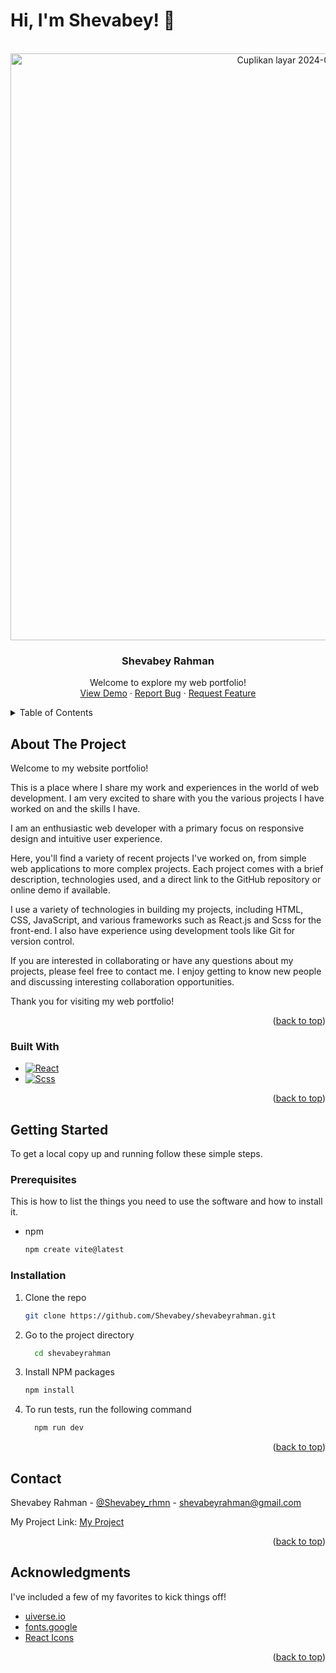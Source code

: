 <!-- Improved compatibility of back to top link: See: https://github.com/othneildrew/Best-README-Template/pull/73 -->
<a name="readme-top"></a>
<!--
*** Thanks for checking out the Best-README-Template. If you have a suggestion
*** that would make this better, please fork the repo and create a pull request
*** or simply open an issue with the tag "enhancement".
*** Don't forget to give the project a star!
*** Thanks again! Now go create something AMAZING! :D
-->



<!-- PROJECT SHIELDS -->
<!--
*** I'm using markdown "reference style" links for readability.
*** Reference links are enclosed in brackets [ ] instead of parentheses ( ).
*** See the bottom of this document for the declaration of the reference variables
*** for contributors-url, forks-url, etc. This is an optional, concise syntax you may use.
*** https://www.markdownguide.org/basic-syntax/#reference-style-links
-->


# Hi, I'm Shevabey! 👋

<!-- PROJECT LOGO -->
<br />
<div align="center">
  <a href="https://shevabeyrahman.vercel.app/">

  <img width="939" alt="Cuplikan layar 2024-02-10 133452" src="https://github.com/Shevabey/shevabeyrahman/assets/120761224/13c8f61c-fbb4-4646-85cd-73c475e25358">

    
  </a>


  <h3 align="center">Shevabey Rahman</h3>

  <p align="center">
    Welcome to explore my web portfolio!
<!--     <br />
    <a href="https://github.com/othneildrew/Best-README-Template"><strong>Explore the docs »</strong></a>
    <br /> -->
    <br />
    <a href="https://shevabeyrahman.vercel.app/">View Demo</a>
    ·
    <a href="https://github.com/Shevabey/shevabeyrahman/issues">Report Bug</a>
    ·
    <a href="https://github.com/Shevabey/shevabeyrahman/issues">Request Feature</a>
  </p>
</div>



<!-- TABLE OF CONTENTS -->
<details>
  <summary>Table of Contents</summary>
  <ol>
    <li>
      <a href="#about-the-project">About The Project</a>
      <ul>
        <li><a href="#built-with">Built With</a></li>
      </ul>
    </li>
    <li>
      <a href="#getting-started">Getting Started</a>
      <ul>
        <li><a href="#prerequisites">Prerequisites</a></li>
        <li><a href="#installation">Installation</a></li>
      </ul>
    </li>
    <li><a href="#contact">Contact</a></li>
    <li><a href="#acknowledgments">Acknowledgments</a></li>
  </ol>
</details>



<!-- ABOUT THE PROJECT -->
## About The Project

Welcome to my website portfolio!

This is a place where I share my work and experiences in the world of web development. I am very excited to share with you the various projects I have worked on and the skills I have.

I am an enthusiastic web developer with a primary focus on responsive design and intuitive user experience.


Here, you'll find a variety of recent projects I've worked on, from simple web applications to more complex projects. Each project comes with a brief description, technologies used, and a direct link to the GitHub repository or online demo if available.


I use a variety of technologies in building my projects, including HTML, CSS, JavaScript, and various frameworks such as React.js and Scss for the front-end. I also have experience using development tools like Git for version control.


If you are interested in collaborating or have any questions about my projects, please feel free to contact me. I enjoy getting to know new people and discussing interesting collaboration opportunities.

Thank you for visiting my web portfolio!

<p align="right">(<a href="#readme-top">back to top</a>)</p>



### Built With

* [![React][React.js]][React-url]
* [![Scss][Scss.com]][Scss-url]



<p align="right">(<a href="#readme-top">back to top</a>)</p>



<!-- GETTING STARTED -->
## Getting Started

To get a local copy up and running follow these simple steps.

### Prerequisites

This is how to list the things you need to use the software and how to install it.
* npm
  ```sh
  npm create vite@latest
  ```

### Installation

1. Clone the repo
   ```sh
   git clone https://github.com/Shevabey/shevabeyrahman.git
   ```
2. Go to the project directory

    ```bash
      cd shevabeyrahman
    ```
   
3. Install NPM packages
   ```sh
   npm install
   ```
4. To run tests, run the following command

    ```bash
      npm run dev
    ```

<p align="right">(<a href="#readme-top">back to top</a>)</p>


<!-- CONTACT -->
## Contact

Shevabey Rahman - [@Shevabey_rhmn](https://www.instagram.com/shevabey_rhmn/) - shevabeyrahman@gmail.com

My Project Link: [My Project](https://github.com/Shevabey?tab=repositories)

<p align="right">(<a href="#readme-top">back to top</a>)</p>



<!-- ACKNOWLEDGMENTS -->
## Acknowledgments

I've included a few of my favorites to kick things off!

* [uiverse.io](https://uiverse.io/)
* [fonts.google](https://fonts.google.com/)
* [React Icons](https://react-icons.github.io/react-icons/search)

<p align="right">(<a href="#readme-top">back to top</a>)</p>



<!-- MARKDOWN LINKS & IMAGES -->
<!-- https://www.markdownguide.org/basic-syntax/#reference-style-links -->
[contributors-shield]: https://img.shields.io/github/contributors/othneildrew/Best-README-Template.svg?style=for-the-badge
[contributors-url]: https://github.com/othneildrew/Best-README-Template/graphs/contributors
[forks-shield]: https://img.shields.io/github/forks/othneildrew/Best-README-Template.svg?style=for-the-badge
[forks-url]: https://github.com/othneildrew/Best-README-Template/network/members
[stars-shield]: https://img.shields.io/github/stars/othneildrew/Best-README-Template.svg?style=for-the-badge
[stars-url]: https://github.com/othneildrew/Best-README-Template/stargazers
[issues-shield]: https://img.shields.io/github/issues/othneildrew/Best-README-Template.svg?style=for-the-badge
[issues-url]: https://github.com/othneildrew/Best-README-Template/issues
[license-shield]: https://img.shields.io/github/license/othneildrew/Best-README-Template.svg?style=for-the-badge
[license-url]: https://github.com/othneildrew/Best-README-Template/blob/master/LICENSE.txt
[linkedin-shield]: https://img.shields.io/badge/-LinkedIn-black.svg?style=for-the-badge&logo=linkedin&colorB=555
[linkedin-url]: https://www.linkedin.com/in/shevabey-rahman/
[product-screenshot]: images/screenshot.png
[Next.js]: https://img.shields.io/badge/next.js-000000?style=for-the-badge&logo=nextdotjs&logoColor=white
[Next-url]: https://nextjs.org/
[React.js]: https://img.shields.io/badge/React-20232A?style=for-the-badge&logo=react&logoColor=61DAFB
[React-url]: https://reactjs.org/
[Vue.js]: https://img.shields.io/badge/Vue.js-35495E?style=for-the-badge&logo=vuedotjs&logoColor=4FC08D
[Vue-url]: https://vuejs.org/
[Angular.io]: https://img.shields.io/badge/Angular-DD0031?style=for-the-badge&logo=angular&logoColor=white
[Angular-url]: https://angular.io/
[Svelte.dev]: https://img.shields.io/badge/Svelte-4A4A55?style=for-the-badge&logo=svelte&logoColor=FF3E00
[Svelte-url]: https://svelte.dev/
[Laravel.com]: https://img.shields.io/badge/Laravel-FF2D20?style=for-the-badge&logo=laravel&logoColor=white
[Laravel-url]: https://laravel.com
[Bootstrap.com]: https://img.shields.io/badge/Bootstrap-563D7C?style=for-the-badge&logo=bootstrap&logoColor=white
[Bootstrap-url]: https://getbootstrap.com
[Scss.com]: https://img.shields.io/badge/SCSS-CC6699?style=for-the-badge&logo=sass&logoColor=white
[Scss-url]: https://sass-lang.com/

